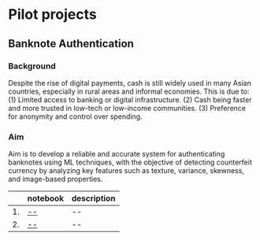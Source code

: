 # Pilot projects

## Banknote Authentication
### Background
Despite the rise of digital payments, cash is still widely used in many Asian countries, especially in rural areas and informal economies. This is due to:
(1) Limited access to banking or digital infrastructure.
(2) Cash being faster and more trusted in low-tech or low-income communities.
(3) Preference for anonymity and control over spending.

### Aim
Aim is to develop a reliable and accurate system for authenticating banknotes using ML techniques, with the objective of detecting counterfeit currency by analyzing key features such as texture, variance, skewness, and image-based properties.


|   | notebook                      | description                    |
|---|-------------------------------|--------------------------------|
|1. |[--](--)  | -- |
|2. |[--](--)  | -- |

